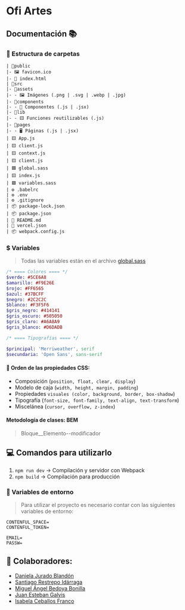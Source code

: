 # Ofi Artes

## Documentación 📚

### 📂 Estructura de carpetas

```
| 📁public
|- 🖼 favicon.ico
|- 📙 index.html
| 📁src
|- 📁assets
|- - 🖼 Imágenes (.png | .svg | .webp | .jpg)
|- 📁components
|- - 🧩 Componentes (.js | .jsx)
|- 📁lib
|- - 🟨 Funciones reutilizables (.js)
|- 📁pages
|- - 🖥 Páginas (.js | .jsx)
| 🟨 App.js
| 🟨 client.js
| 🟨 context.js
| 🟨 client.js
| 🟪 global.sass
| 🟨 index.js
| 🟪 variables.sass
| ⚙ .babelrc
| ⚙ .env
| ⚙ .gitignore
| 📦 package-lock.json
| 📦 package.json
| 📄 README.md
| 🚀 vercel.json
| 📦 webpack.config.js
```

### $ Variables
> Todas las variables están en el archivo [global.sass](https://github.com/JuanesGalvis/Ofiartes/blob/master/src/global.sass "global.sass")

````sass
/* ==== Colores ==== */  
$verde: #5CE6A8
$amarillo: #F9E26E
$rojo: #FF6565
$azul: #37BCFF
$negro: #2C2C2C
$blanco: #F3F5F6
$gris_negro: #414141
$gris_oscuro: #505050
$gris_claro: #A6A8A9
$gris_blanco: #D6DADB

/* ==== Tipografías ==== */

$principal: 'Merriweather', serif
$secundaria: 'Open Sans', sans-serif
````
#### 📘 Orden de las propiedades CSS:
- Composición (`position, float, clear, display`)
- Modelo de caja (`width, height, margin, padding`)
- Propiedades `visuales (color, background, border, box-shadow`)
- Tipografía (`font-size, font-family, text-align, text-transform`)
- Miscelánea (`cursor, overflow, z-index`)

#### Metodología de clases: BEM
> Bloque__Elemento--modificador

## 💻 Comandos para utilizarlo
1. `npm run dev` -> Compilación y servidor con Webpack
2. `npm build` -> Compilación para producción

### 🔐 Variables de entorno
> Para utilizar el proyecto es necesario contar con las siguientes variables de entorno:

````env
CONTENFUL_SPACE=
CONTENFUL_TOKEN=

EMAIL=
PASSW=
````

## 👥 Colaboradores:
- [Daniela Jurado Blandón](https://github.com/dionej11 "Daniela Jurado Blandón")
- [Santiago Restrepo Idárraga](https://github.com/Santiago-Restrepo "Santiago Restrepo Idárraga")
- [Miguel Ángel Bedoya Bonilla](https://github.com/MiguelABoni "Miguel Ángel Bedoya Bonilla")
- [Juan Esteban Galvis](https://github.com/JuanesGalvis "Juan Esteban Galvis")
- [Isabela Ceballos Franco](https://github.com/IsabelaCeballos "Isabela Ceballos Franco")
